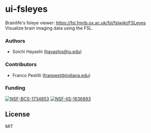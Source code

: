 # ui-fsleyes
Brainlife's fsleye viewer: https://fsl.fmrib.ox.ac.uk/fsl/fslwiki/FSLeyes
Visualize brain imaging data using the FSL.

### Authors
- Soichi Hayashi (hayashis@iu.edu)

### Contributors
- Franco Pestilli (franpest@indiana.edu)

### Funding 
[![NSF-BCS-1734853](https://img.shields.io/badge/NSF_BCS-1734853-blue.svg)](https://nsf.gov/awardsearch/showAward?AWD_ID=1734853)
[![NSF-IIS-1636893](https://img.shields.io/badge/NSF_IIS-1636893-blue.svg)](https://nsf.gov/awardsearch/showAward?AWD_ID=1636893)

## License

MIT

